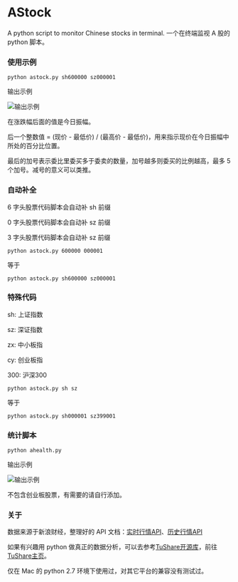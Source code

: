# AStock

A python script to monitor Chinese stocks in terminal. 一个在终端监视 A 股的 python 脚本。

### 使用示例

    python astock.py sh600000 sz000001

输出示例

![输出示例][1]

在涨跌幅后面的值是今日振幅。

后一个整数值 = (现价 - 最低价) / (最高价 - 最低价)，用来指示现价在今日振幅中所处的百分比位置。

最后的加号表示委比里委买多于委卖的数量，加号越多则委买的比例越高，最多 5 个加号。减号的意义可以类推。

### 自动补全

6 字头股票代码脚本会自动补 sh 前缀

0 字头股票代码脚本会自动补 sz 前缀

3 字头股票代码脚本会自动补 sz 前缀

    python astock.py 600000 000001

等于

    python astock.py sh600000 sz000001

### 特殊代码

sh: 上证指数

sz: 深证指数

zx: 中小板指

cy: 创业板指

300: 沪深300

    python astock.py sh sz

等于

    python astock.py sh000001 sz399001

### 统计脚本

    python ahealth.py

输出示例

![输出示例][4]

不包含创业板股票，有需要的请自行添加。

### 关于

数据来源于新浪财经，整理好的 API 文档：[实时行情API][5]、[历史行情API][6]

如果有兴趣用 python 做真正的数据分析，可以去参考[TuShare开源库][2]，前往[TuShare主页][3]。

仅在 Mac 的 python 2.7 环境下使用过，对其它平台的兼容没有测试过。

[1]: https://raw.githubusercontent.com/HarrisonXi/AStock/master/output1.png
[2]: https://github.com/waditu/tushare
[3]: http://pythonhosted.org/tushare/index.html
[4]: https://raw.githubusercontent.com/HarrisonXi/AStock/master/output2.png
[5]: https://github.com/HarrisonXi/AStock/blob/master/%E5%AE%9E%E6%97%B6%E8%A1%8C%E6%83%85API.md
[6]: https://github.com/HarrisonXi/AStock/blob/master/%E5%8E%86%E5%8F%B2%E6%95%B0%E6%8D%AEAPI.md